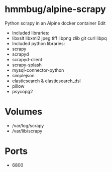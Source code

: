# hmmbug/alpine-scrapy

Python scrapy in an Alpine docker container Edit

- Included libraries:
 - libxslt libxml2 jpeg tiff libpng zlib git curl libpq
- Included python libraries:
 - scrapy
 - scrapyd
 - scrapyd-client
 - scrapy-splash
 - mysql-connector-python
 - simplejson
 - elasticsearch & elasticsearch_dsl
 - pillow
 - psycopg2

# Volumes

- /var/log/scrapy
- /var/lib/scrapy

# Ports

- 6800
